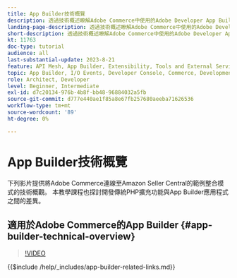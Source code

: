 ```yaml
---
title: App Builder技術概覽
description: 透過技術概述瞭解Adobe Commerce中使用的Adobe Developer App Builder
landing-page-description: 透過技術概述瞭解Adobe Commerce中使用的Adobe Developer App Builder
short-description: 透過技術概述瞭解Adobe Commerce中使用的Adobe Developer App Builder
kt: 11763
doc-type: tutorial
audience: all
last-substantial-update: 2023-8-21
feature: API Mesh, App Builder, Extensibility, Tools and External Services, Backend Development
topic: App Builder, I/O Events, Developer Console, Commerce, Development, Integrations
role: Architect, Developer
level: Beginner, Intermediate
exl-id: d7c20134-976b-4b8f-bb48-96884032a5fb
source-git-commit: d777e440ae1f85a8e67fb257680aeeba71626536
workflow-type: tm+mt
source-wordcount: '89'
ht-degree: 0%

---
```


# App Builder技術概覽

下列影片提供將Adobe Commerce連線至Amazon Seller Central的範例整合模式的技術概觀。 本教學課程也探討開發傳統PHP擴充功能與App Builder應用程式之間的差異。


## 適用於Adobe Commerce的App Builder {#app-builder-technical-overview}

>[!VIDEO](https://video.tv.adobe.com/v/3413512?quality=12&learn=on)

{{$include /help/_includes/app-builder-related-links.md}}
